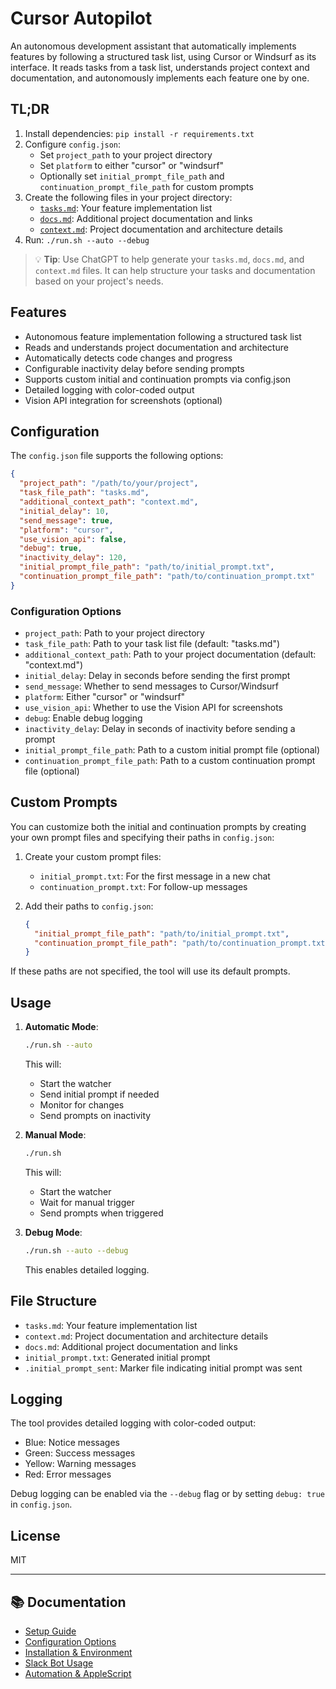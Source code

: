# Cursor Autopilot

An autonomous development assistant that automatically implements features by following a structured task list, using Cursor or Windsurf as its interface. It reads tasks from a task list, understands project context and documentation, and autonomously implements each feature one by one.

## TL;DR

1. Install dependencies: `pip install -r requirements.txt`
2. Configure `config.json`:
   - Set `project_path` to your project directory
   - Set `platform` to either "cursor" or "windsurf"
   - Optionally set `initial_prompt_file_path` and `continuation_prompt_file_path` for custom prompts
3. Create the following files in your project directory:
   - [`tasks.md`](./tasks.md): Your feature implementation list
   - [`docs.md`](./docs.md): Additional project documentation and links
   - [`context.md`](./context.md): Project documentation and architecture details
4. Run: `./run.sh --auto --debug`

> 💡 **Tip**: Use ChatGPT to help generate your `tasks.md`, `docs.md`, and `context.md` files. It can help structure your tasks and documentation based on your project's needs.

## Features

- Autonomous feature implementation following a structured task list
- Reads and understands project documentation and architecture
- Automatically detects code changes and progress
- Configurable inactivity delay before sending prompts
- Supports custom initial and continuation prompts via config.json
- Detailed logging with color-coded output
- Vision API integration for screenshots (optional)

## Configuration

The `config.json` file supports the following options:

```json
{
  "project_path": "/path/to/your/project",
  "task_file_path": "tasks.md",
  "additional_context_path": "context.md",
  "initial_delay": 10,
  "send_message": true,
  "platform": "cursor",
  "use_vision_api": false,
  "debug": true,
  "inactivity_delay": 120,
  "initial_prompt_file_path": "path/to/initial_prompt.txt",
  "continuation_prompt_file_path": "path/to/continuation_prompt.txt"
}
```

### Configuration Options

- `project_path`: Path to your project directory
- `task_file_path`: Path to your task list file (default: "tasks.md")
- `additional_context_path`: Path to your project documentation (default: "context.md")
- `initial_delay`: Delay in seconds before sending the first prompt
- `send_message`: Whether to send messages to Cursor/Windsurf
- `platform`: Either "cursor" or "windsurf"
- `use_vision_api`: Whether to use the Vision API for screenshots
- `debug`: Enable debug logging
- `inactivity_delay`: Delay in seconds of inactivity before sending a prompt
- `initial_prompt_file_path`: Path to a custom initial prompt file (optional)
- `continuation_prompt_file_path`: Path to a custom continuation prompt file (optional)

## Custom Prompts

You can customize both the initial and continuation prompts by creating your own prompt files and specifying their paths in `config.json`:

1. Create your custom prompt files:
   - `initial_prompt.txt`: For the first message in a new chat
   - `continuation_prompt.txt`: For follow-up messages

2. Add their paths to `config.json`:
   ```json
   {
     "initial_prompt_file_path": "path/to/initial_prompt.txt",
     "continuation_prompt_file_path": "path/to/continuation_prompt.txt"
   }
   ```

If these paths are not specified, the tool will use its default prompts.

## Usage

1. **Automatic Mode**:
   ```bash
   ./run.sh --auto
   ```
   This will:
   - Start the watcher
   - Send initial prompt if needed
   - Monitor for changes
   - Send prompts on inactivity

2. **Manual Mode**:
   ```bash
   ./run.sh
   ```
   This will:
   - Start the watcher
   - Wait for manual trigger
   - Send prompts when triggered

3. **Debug Mode**:
   ```bash
   ./run.sh --auto --debug
   ```
   This enables detailed logging.

## File Structure

- `tasks.md`: Your feature implementation list
- `context.md`: Project documentation and architecture details
- `docs.md`: Additional project documentation and links
- `initial_prompt.txt`: Generated initial prompt
- `.initial_prompt_sent`: Marker file indicating initial prompt was sent

## Logging

The tool provides detailed logging with color-coded output:
- Blue: Notice messages
- Green: Success messages
- Yellow: Warning messages
- Red: Error messages

Debug logging can be enabled via the `--debug` flag or by setting `debug: true` in `config.json`.

## License

MIT

---

## 📚 Documentation

- [Setup Guide](./docs/SETUP.md)
- [Configuration Options](./docs/CONFIGURATION.md)
- [Installation & Environment](./docs/INSTALLATION.md)
- [Slack Bot Usage](./docs/SLACK_BOT.md)
- [Automation & AppleScript](./docs/AUTOMATION.md)

